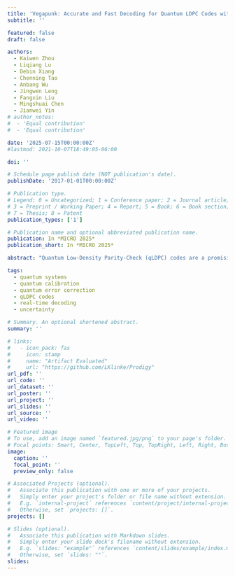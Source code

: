 ```yaml
---
title: 'Vegapunk: Accurate and Fast Decoding for Quantum LDPC Codes with Online Hierarchical Algorithm and Sparse Accelerator'
subtitle: ''

featured: false
draft: false

authors:
  - Kaiwen Zhou
  - Liqiang Lu
  - Debin Xiang
  - Chenning Tao
  - Anbang Wu
  - Jingwen Leng
  - Fangxin Liu
  - Mingshuai Chen
  - Jianwei Yin
# author_notes:
#  - 'Equal contribution'
#  - 'Equal contribution'

date: '2025-07-15T00:00:00Z'
#lastmod: 2021-10-07T18:49:05-06:00

doi: ''

# Schedule page publish date (NOT publication's date).
publishDate: '2017-01-01T00:00:00Z'

# Publication type.
# Legend: 0 = Uncategorized; 1 = Conference paper; 2 = Journal article;
# 3 = Preprint / Working Paper; 4 = Report; 5 = Book; 6 = Book section;
# 7 = Thesis; 8 = Patent
publication_types: ['1']

# Publication name and optional abbreviated publication name.
publication: In *MICRO 2025*
publication_short: In *MICRO 2025*

abstract: "Quantum Low-Density Parity-Check (qLDPC) codes are a promising class of quantum error-correcting codes that exhibit constant-rate encoding and high error thresholds, thereby facilitating scalable fault-tolerant quantum computation. However, real-time decoding of qLDPC codes remains a significant challenge due to the high connectivity of their check matrices, which typically requires solving large-scale linear systems with sparse structures. In particular, off-the-shelf qLDPC decoders are often subject to a tradeoff between accuracy and latency, thus yielding no accurate and real-time decoding. This paper presents Vegapunk, a software-hardware co-design framework that enables real-time qLDPC decoding with high accuracy. To improve decoding accuracy, we design an offline decoupling strategy leveraging Satisfiability Modulo Theories (SMT) optimizations to mitigate quantum degeneracy; To enable fast decoding, we introduce an online hierarchical decoding algorithm employing a greedy strategy. Furthermore, we show that our SMT-optimized strategy suffices to produce decoupled matrices with maximized sparsity, thus admitting a dedicated accelerator to fully exploit the sparsity and parallelism to achieve real-time qLDPC decoding. Experimental results demonstrate that Vegapunk enables real-time decoding (< 1μs) for the Bivariate Bicycle (BB) code up to [[784,24,24]] while exhibiting logical error rates on par with the state-of-the-art decoder, e.g., BP+OSD."

tags:
  - quantum systems
  - quantum calibration
  - quantum error correction
  - qLDPC codes
  - real-time decoding
  - uncertainty

# Summary. An optional shortened abstract.
summary: ''

# links:
#   - icon_pack: fas
#     icon: stamp
#     name: "Artifact Evaluated"
#     url: "https://github.com/LKlinke/Prodigy"
url_pdf: ''
url_code: ''
url_dataset: ''
url_poster: ''
url_project: ''
url_slides: ''
url_source: ''
url_video: ''

# Featured image
# To use, add an image named `featured.jpg/png` to your page's folder.
# Focal points: Smart, Center, TopLeft, Top, TopRight, Left, Right, BottomLeft, Bottom, BottomRight.
image:
  caption: ''
  focal_point: ''
  preview_only: false

# Associated Projects (optional).
#   Associate this publication with one or more of your projects.
#   Simply enter your project's folder or file name without extension.
#   E.g. `internal-project` references `content/project/internal-project/index.md`.
#   Otherwise, set `projects: []`.
projects: []

# Slides (optional).
#   Associate this publication with Markdown slides.
#   Simply enter your slide deck's filename without extension.
#   E.g. `slides: "example"` references `content/slides/example/index.md`.
#   Otherwise, set `slides: ""`.
slides:
---
```


<!-- {{% callout note %}}
Click the _Cite_ button above to demo the feature to enable visitors to import publication metadata into their reference management software.
{{% /callout %}} -->
